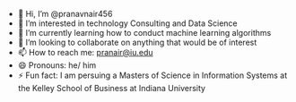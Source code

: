 - 👋 Hi, I’m @pranavnair456
- 👀 I’m interested in technology Consulting and Data Science
- 🌱 I’m currently learning how to conduct machine learning algorithms 
- 💞️ I’m looking to collaborate on anything that would be of interest
- 📫 How to reach me: pranair@iu.edu
- 😄 Pronouns: he/ him
- ⚡ Fun fact: I am persuing a Masters of Science in Information Systems at the Kelley School of Business at Indiana University

<!---
pranavnair456/pranavnair456 is a ✨ special ✨ repository because its `README.md` (this file) appears on your GitHub profile.
You can click the Preview link to take a look at your changes.
--->
